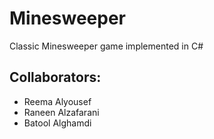 # Minesweeper
Classic Minesweeper game implemented in C#
## Collaborators:
- Reema Alyousef
- Raneen Alzafarani
- Batool Alghamdi
